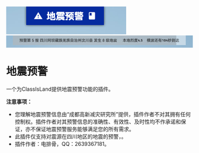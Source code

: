 ![Banner](https://raw.githubusercontent.com/denglihong2007/MyPhotoBed/refs/heads/master/e695f20f-2474-41ce-be05-4957873ee48b.png)
![Banner](https://raw.githubusercontent.com/denglihong2007/MyPhotoBed/refs/heads/master/a22e6600-8252-4f6c-9809-ea00c366c4ce.png)

# 地震预警

一个为ClassIsLand提供地震预警功能的插件。

**注意事项：**

- 您理解地震预警信息由“成都高新减灾研究所”提供，插件作者不对其拥有任何控制权。插件作者对其预警信息的准确性、有效性、及时性均不作承诺和保证，亦不保证地震预警服务能够满足您的所有需求。
- 此插件仅支持对震源在四川地区的地震的预警，。
- 插件作者：电排骨，QQ：2639367181。